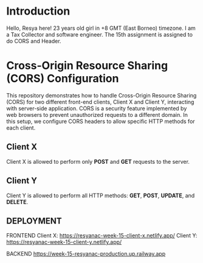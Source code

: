 # Introduction
Hello, Resya here! 23 years old girl in +8 GMT (East Borneo) timezone. I am a Tax Collector and software engineer. The 15th assignment is assigned to do CORS and Header.


# Cross-Origin Resource Sharing (CORS) Configuration

This repository demonstrates how to handle Cross-Origin Resource Sharing (CORS) for two different front-end clients, Client X and Client Y, interacting with server-side application. CORS is a security feature implemented by web browsers to prevent unauthorized requests to a different domain. In this setup, we configure CORS headers to allow specific HTTP methods for each client.

## Client X

Client X is allowed to perform only **POST** and **GET** requests to the server.


## Client Y

Client Y is allowed to perform all HTTP methods: **GET**, **POST**, **UPDATE**, and **DELETE**.

## DEPLOYMENT

FRONTEND
Client X: https://resyanac-week-15-client-x.netlify.app/
Client Y: https://resyanac-week-15-client-y.netlify.app/

BACKEND
https://week-15-resyanac-production.up.railway.app
